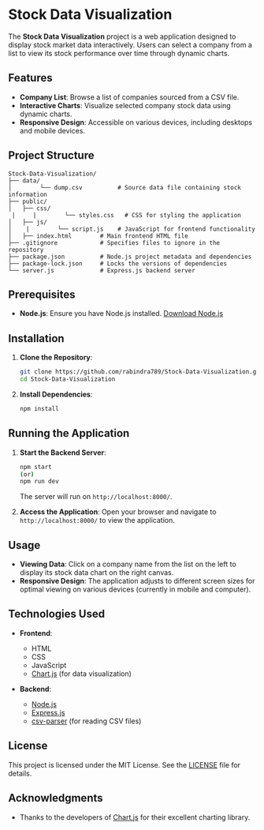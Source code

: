 # Stock Data Visualization

The **Stock Data Visualization** project is a web application designed to display stock market data interactively. Users can select a company from a list to view its stock performance over time through dynamic charts.

## Features

- **Company List**: Browse a list of companies sourced from a CSV file.
- **Interactive Charts**: Visualize selected company stock data using dynamic charts.
- **Responsive Design**: Accessible on various devices, including desktops and mobile devices.

## Project Structure

```
Stock-Data-Visualization/
├── data/
│        └── dump.csv          # Source data file containing stock information
├── public/
│   ├── css/ 
 |     |        └── styles.css   # CSS for styling the application
│   ├── js/
│    |        └── script.js    # JavaScript for frontend functionality
│   ├── index.html        # Main frontend HTML file
├── .gitignore            # Specifies files to ignore in the repository
├── package.json          # Node.js project metadata and dependencies
├── package-lock.json     # Locks the versions of dependencies
└── server.js             # Express.js backend server
```

## Prerequisites

- **Node.js**: Ensure you have Node.js installed. [Download Node.js](https://nodejs.org/)

## Installation

1. **Clone the Repository**:
   ```bash
   git clone https://github.com/rabindra789/Stock-Data-Visualization.git
   cd Stock-Data-Visualization
   ```

2. **Install Dependencies**:
   ```bash
   npm install
   ```

## Running the Application

1. **Start the Backend Server**:
   ```bash
   npm start 
   (or)
   npm run dev 
   ```
   The server will run on `http://localhost:8000/`.

2. **Access the Application**:
   Open your browser and navigate to `http://localhost:8000/` to view the application.

## Usage

- **Viewing Data**: Click on a company name from the list on the left to display its stock data chart on the right canvas.
- **Responsive Design**: The application adjusts to different screen sizes for optimal viewing on various devices (currently in mobile and computer).

## Technologies Used

- **Frontend**:
  - HTML
  - CSS
  - JavaScript
  - [Chart.js](https://www.chartjs.org/) (for data visualization)

- **Backend**:
  - [Node.js](https://nodejs.org/)
  - [Express.js](https://expressjs.com/)
  - [csv-parser](https://www.npmjs.com/package/csv-parser) (for reading CSV files)

## License

This project is licensed under the MIT License. See the [LICENSE](LICENSE) file for details.

## Acknowledgments

- Thanks to the developers of [Chart.js](https://www.chartjs.org/) for their excellent charting library.
 